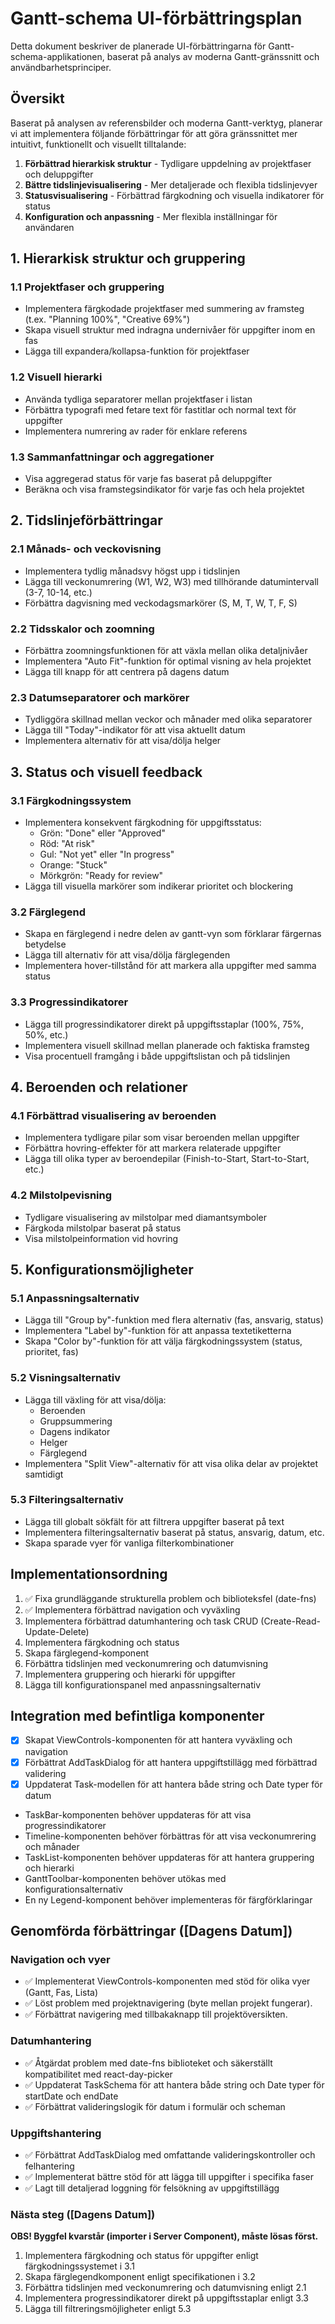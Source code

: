 # Gantt-schema UI-förbättringsplan

Detta dokument beskriver de planerade UI-förbättringarna för Gantt-schema-applikationen, baserat på analys av moderna Gantt-gränssnitt och användbarhetsprinciper.

## Översikt

Baserat på analysen av referensbilder och moderna Gantt-verktyg, planerar vi att implementera följande förbättringar för att göra gränssnittet mer intuitivt, funktionellt och visuellt tilltalande:

1. **Förbättrad hierarkisk struktur** - Tydligare uppdelning av projektfaser och deluppgifter
2. **Bättre tidslinjevisualisering** - Mer detaljerade och flexibla tidslinjevyer
3. **Statusvisualisering** - Förbättrad färgkodning och visuella indikatorer för status
4. **Konfiguration och anpassning** - Mer flexibla inställningar för användaren

## 1. Hierarkisk struktur och gruppering

### 1.1 Projektfaser och gruppering
- Implementera färgkodade projektfaser med summering av framsteg (t.ex. "Planning 100%", "Creative 69%")
- Skapa visuell struktur med indragna undernivåer för uppgifter inom en fas
- Lägga till expandera/kollapsa-funktion för projektfaser

### 1.2 Visuell hierarki
- Använda tydliga separatorer mellan projektfaser i listan
- Förbättra typografi med fetare text för fastitlar och normal text för uppgifter
- Implementera numrering av rader för enklare referens

### 1.3 Sammanfattningar och aggregationer
- Visa aggregerad status för varje fas baserat på deluppgifter
- Beräkna och visa framstegsindikator för varje fas och hela projektet

## 2. Tidslinjeförbättringar

### 2.1 Månads- och veckovisning
- Implementera tydlig månadsvy högst upp i tidslinjen
- Lägga till veckonumrering (W1, W2, W3) med tillhörande datumintervall (3-7, 10-14, etc.)
- Förbättra dagvisning med veckodagsmarkörer (S, M, T, W, T, F, S)

### 2.2 Tidsskalor och zoomning
- Förbättra zoomningsfunktionen för att växla mellan olika detaljnivåer
- Implementera "Auto Fit"-funktion för optimal visning av hela projektet
- Lägga till knapp för att centrera på dagens datum

### 2.3 Datumseparatorer och markörer
- Tydliggöra skillnad mellan veckor och månader med olika separatorer
- Lägga till "Today"-indikator för att visa aktuellt datum
- Implementera alternativ för att visa/dölja helger

## 3. Status och visuell feedback

### 3.1 Färgkodningssystem
- Implementera konsekvent färgkodning för uppgiftsstatus:
  - Grön: "Done" eller "Approved"
  - Röd: "At risk"
  - Gul: "Not yet" eller "In progress"
  - Orange: "Stuck"
  - Mörkgrön: "Ready for review"
- Lägga till visuella markörer som indikerar prioritet och blockering

### 3.2 Färglegend
- Skapa en färglegend i nedre delen av gantt-vyn som förklarar färgernas betydelse
- Lägga till alternativ för att visa/dölja färglegenden
- Implementera hover-tillstånd för att markera alla uppgifter med samma status

### 3.3 Progressindikatorer
- Lägga till progressindikatorer direkt på uppgiftsstaplar (100%, 75%, 50%, etc.)
- Implementera visuell skillnad mellan planerade och faktiska framsteg
- Visa procentuell framgång i både uppgiftslistan och på tidslinjen

## 4. Beroenden och relationer

### 4.1 Förbättrad visualisering av beroenden
- Implementera tydligare pilar som visar beroenden mellan uppgifter
- Förbättra hovring-effekter för att markera relaterade uppgifter
- Lägga till olika typer av beroendepilar (Finish-to-Start, Start-to-Start, etc.)

### 4.2 Milstolpevisning
- Tydligare visualisering av milstolpar med diamantsymboler
- Färgkoda milstolpar baserat på status 
- Visa milstolpeinformation vid hovring

## 5. Konfigurationsmöjligheter

### 5.1 Anpassningsalternativ
- Lägga till "Group by"-funktion med flera alternativ (fas, ansvarig, status)
- Implementera "Label by"-funktion för att anpassa textetiketterna
- Skapa "Color by"-funktion för att välja färgkodningssystem (status, prioritet, fas)

### 5.2 Visningsalternativ
- Lägga till växling för att visa/dölja:
  - Beroenden
  - Gruppsummering
  - Dagens indikator
  - Helger
  - Färglegend
- Implementera "Split View"-alternativ för att visa olika delar av projektet samtidigt

### 5.3 Filteringsalternativ
- Lägga till globalt sökfält för att filtrera uppgifter baserat på text
- Implementera filteringsalternativ baserat på status, ansvarig, datum, etc.
- Skapa sparade vyer för vanliga filterkombinationer

## Implementationsordning

1. ✅ Fixa grundläggande strukturella problem och biblioteksfel (date-fns)
2. ✅ Implementera förbättrad navigation och vyväxling
3. Implementera förbättrad datumhantering och task CRUD (Create-Read-Update-Delete)
4. Implementera färgkodning och status
5. Skapa färglegend-komponent
6. Förbättra tidslinjen med veckonumrering och datumvisning
7. Implementera gruppering och hierarki för uppgifter
8. Lägga till konfigurationspanel med anpassningsalternativ

## Integration med befintliga komponenter

- [x] Skapat ViewControls-komponenten för att hantera vyväxling och navigation
- [x] Förbättrat AddTaskDialog för att hantera uppgiftstillägg med förbättrad validering
- [x] Uppdaterat Task-modellen för att hantera både string och Date typer för datum
- TaskBar-komponenten behöver uppdateras för att visa progressindikatorer
- Timeline-komponenten behöver förbättras för att visa veckonumrering och månader
- TaskList-komponenten behöver uppdateras för att hantera gruppering och hierarki
- GanttToolbar-komponenten behöver utökas med konfigurationsalternativ
- En ny Legend-komponent behöver implementeras för färgförklaringar

## Genomförda förbättringar ([Dagens Datum])

### Navigation och vyer
- ✅ Implementerat ViewControls-komponenten med stöd för olika vyer (Gantt, Fas, Lista)
- ✅ Löst problem med projektnavigering (byte mellan projekt fungerar).
- ✅ Förbättrat navigering med tillbakaknapp till projektöversikten.

### Datumhantering
- ✅ Åtgärdat problem med date-fns biblioteket och säkerställt kompatibilitet med react-day-picker
- ✅ Uppdaterat TaskSchema för att hantera både string och Date typer för startDate och endDate
- ✅ Förbättrat valideringslogik för datum i formulär och scheman

### Uppgiftshantering
- ✅ Förbättrat AddTaskDialog med omfattande valideringskontroller och felhantering
- ✅ Implementerat bättre stöd för att lägga till uppgifter i specifika faser
- ✅ Lagt till detaljerad loggning för felsökning av uppgiftstillägg

### Nästa steg ([Dagens Datum])

**OBS! Byggfel kvarstår (importer i Server Component), måste lösas först.**

1.  Implementera färgkodning och status för uppgifter enligt färgkodningssystemet i 3.1
2.  Skapa färglegendkomponent enligt specifikationen i 3.2
3.  Förbättra tidslinjen med veckonumrering och datumvisning enligt 2.1
4.  Implementera progressindikatorer direkt på uppgiftsstaplar enligt 3.3
5.  Lägga till filtreringsmöjligheter enligt 5.3 